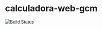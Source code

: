 calculadora-web-gcm
===================

[![Build Status](https://travis-ci.org/hivanamcd/calculadora-web-gcm.png)](https://travis-ci.org/hivanamcd/calculadora-web-gcm)
